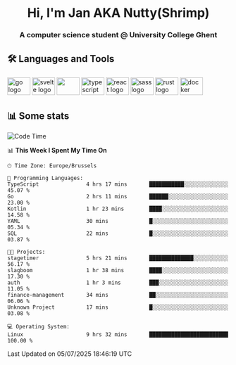 <h1 align="center">Hi, I'm Jan AKA Nutty(Shrimp)</h1>
<h3 align="center">A computer science student @ University College Ghent</h3>

<h2 align="left">🛠️ Languages and Tools</h2>

###

<div align="left">
  <img src="https://cdn.jsdelivr.net/gh/devicons/devicon/icons/go/go-original.svg" height="40" width="52" alt="go logo"  />
  <img src="https://cdn.jsdelivr.net/gh/devicons/devicon@latest/icons/svelte/svelte-original.svg"  height="40" width="52" alt="svelte logo" />
  <img src="https://cdn.jsdelivr.net/gh/devicons/devicon@latest/icons/tailwindcss/tailwindcss-original.svg" height="40" width="52" />
  <img src="https://cdn.jsdelivr.net/gh/devicons/devicon/icons/typescript/typescript-original.svg" height="40" width="52" alt="typescript logo"  />
  <img src="https://cdn.jsdelivr.net/gh/devicons/devicon/icons/react/react-original.svg" height="40" width="52" alt="react logo"  />
  <img src="https://cdn.jsdelivr.net/gh/devicons/devicon/icons/sass/sass-original.svg" height="40" width="52" alt="sass logo"  />
  <img src="https://cdn.jsdelivr.net/gh/devicons/devicon@latest/icons/rust/rust-original.svg" height="40" width="52" alt="rust logo" />
  <img src="https://cdn.jsdelivr.net/gh/devicons/devicon/icons/docker/docker-original.svg" height="40" width="52" alt="docker logo"  />
</div>

<h2>📊 Some stats</h2>

<!--START_SECTION:waka-->
![Code Time](http://img.shields.io/badge/Code%20Time-6%2C158%20hrs%2055%20mins-blue)

📊 **This Week I Spent My Time On** 

```text
🕑︎ Time Zone: Europe/Brussels

💬 Programming Languages: 
TypeScript               4 hrs 17 mins       ███████████░░░░░░░░░░░░░░   45.07 % 
Go                       2 hrs 11 mins       ██████░░░░░░░░░░░░░░░░░░░   23.00 % 
Kotlin                   1 hr 23 mins        ████░░░░░░░░░░░░░░░░░░░░░   14.58 % 
YAML                     30 mins             █░░░░░░░░░░░░░░░░░░░░░░░░   05.34 % 
SQL                      22 mins             █░░░░░░░░░░░░░░░░░░░░░░░░   03.87 % 

🐱‍💻 Projects: 
stagetimer               5 hrs 21 mins       ██████████████░░░░░░░░░░░   56.17 % 
slagboom                 1 hr 38 mins        ████░░░░░░░░░░░░░░░░░░░░░   17.30 % 
auth                     1 hr 3 mins         ███░░░░░░░░░░░░░░░░░░░░░░   11.05 % 
finance-management       34 mins             ██░░░░░░░░░░░░░░░░░░░░░░░   06.06 % 
Unknown Project          17 mins             █░░░░░░░░░░░░░░░░░░░░░░░░   03.08 % 

💻 Operating System: 
Linux                    9 hrs 32 mins       █████████████████████████   100.00 % 
```


 Last Updated on 05/07/2025 18:46:19 UTC
<!--END_SECTION:waka-->
